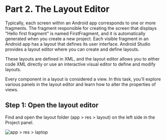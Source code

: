 # Part 2. The Layout Editor

Typically, each screen within an Android app corresponds to one or more fragments. The fragment responsible for creating the screen that displays "Hello first fragment" is named FirstFragment, and it is automatically generated when you create a new project. Each visible fragment in an Android app has a layout that defines its user interface. Android Studio provides a layout editor where you can create and define layouts.

These layouts are defined in XML, and the layout editor allows you to either code XML directly or use an interactive visual editor to define and modify layouts.

Every component in a layout is considered a view. In this task, you'll explore various panels in the layout editor and learn how to alter the properties of views.


## Step 1: Open the layout editor

Find and open the layout folder (app > res > layout) on the left side in the Project panel.

![app > res > laptop](/Users/markogjurevski/Desktop/Part1.png)
